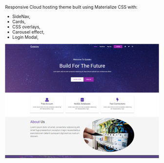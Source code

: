 Responsive Cloud hosting theme built using Materialize CSS with:  
* SideNav,   
* Cards,   
* CSS overlays,  
* Carousel effect,  
* Login Modal,  

![Screenshot](Quazzu.PNG)
